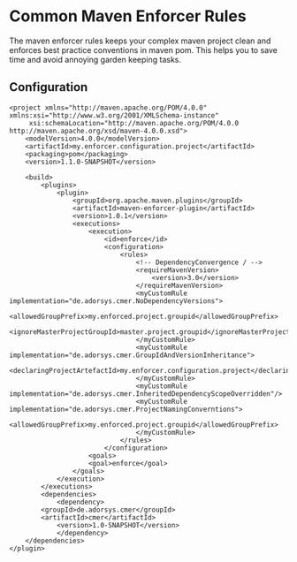 Common Maven Enforcer Rules
===========================

The maven enforcer rules keeps your complex maven project clean and enforces best practice conventions in maven pom.
This helps you to save time and avoid annoying garden keeping tasks.

Configuration
-------------

	<project xmlns="http://maven.apache.org/POM/4.0.0" xmlns:xsi="http://www.w3.org/2001/XMLSchema-instance"
         xsi:schemaLocation="http://maven.apache.org/POM/4.0.0 http://maven.apache.org/xsd/maven-4.0.0.xsd"> 
		<modelVersion>4.0.0</modelVersion>
		<artifactId>my.enforcer.configuration.project</artifactId>
		<packaging>pom</packaging>
		<version>1.1.0-SNAPSHOT</version>
                 
		<build>
			<plugins>
				<plugin>
					<groupId>org.apache.maven.plugins</groupId>
					<artifactId>maven-enforcer-plugin</artifactId>
					<version>1.0.1</version>
					<executions>
						<execution>
 							<id>enforce</id>
							<configuration>
								<rules>
									<!-- DependencyConvergence / -->
									<requireMavenVersion>
										<version>3.0</version>
									</requireMavenVersion>
									<myCustomRule implementation="de.adorsys.cmer.NoDependencyVersions">
										<allowedGroupPrefix>my.enforced.project.groupid</allowedGroupPrefix>
										<ignoreMasterProjectGroupId>master.project.groupid</ignoreMasterProjectGroupId>
									</myCustomRule>
									<myCustomRule implementation="de.adorsys.cmer.GroupIdAndVersionInheritance">
										<declaringProjectArtefactId>my.enforcer.configuration.project</declaringProjectArtefactId>
									</myCustomRule>
									<myCustomRule implementation="de.adorsys.cmer.InheritedDependencyScopeOverridden"/>
									<myCustomRule implementation="de.adorsys.cmer.ProjectNamingConverntions">
										<allowedGroupPrefix>my.enforced.project.groupid</allowedGroupPrefix>
									</myCustomRule>
								</rules>
							</configuration>
						<goals>
						<goal>enforce</goal>
					</goals>
				</execution>
			</executions>
			<dependencies>
				<dependency>
        	<groupId>de.adorsys.cmer</groupId>
        	<artifactId>cmer</artifactId>
   				<version>1.0-SNAPSHOT</version>
				</dependency>
  		</dependencies>
  	</plugin>